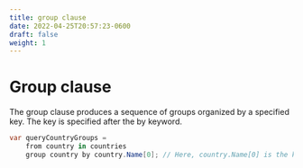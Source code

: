 ```yaml
---
title: group clause
date: 2022-04-25T20:57:23-0600
draft: false
weight: 1
---
```


# Group clause
The group clause produces a sequence of groups organized by a specified key. The key is specified after the by keyword.
```cs
var queryCountryGroups =
    from country in countries
    group country by country.Name[0]; // Here, country.Name[0] is the key.
```
